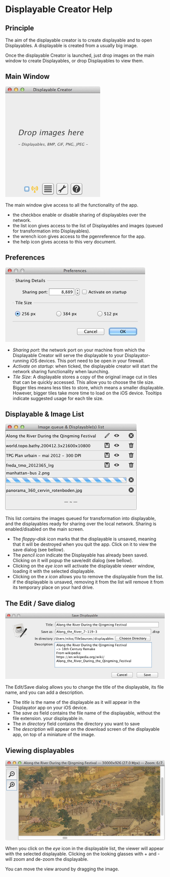 # Displayable Creator Help



## Principle

The aim of the displayable creator is to create displayable and to
open Displayables. A displayable is created from a usually big image.

Once the displayable Creator is launched, just drop images on the main
window to create Displayables, or drop Displayables to view them.

## Main Window

<img src="img/main.png">

The main window give access to all the functionality of the app. 

- the checkbox enable or disable sharing of displayables over the network.
- the list icon gives access to the list of Displayables and images
  (queued for transformation into Displayables).
- the wrench icon gives access to the pgenreference for the app.
- the help icon gives access to this very document.


## Preferences

<img src="img/prefs.png">

- _Sharing port_: the network port on your machine from which the
  Displayable Creator will serve the displayable to your
  Displayator-running iOS devices. This port need to be open in your
  firewall.
- _Activate on startup_: when ticked, the displayable creator will
  start the network sharing functionality when launching.
- _Tile Size_: A displayable stores a copy of the original image cut
  in tiles that can be quickly accessed. This allow you to choose the
  tile size. Bigger tiles means less tiles to store, which means a
  smaller displayable. However, bigger tiles take more time to load on
  the iOS device. Tooltips indicate suggested usage for each tile
  size.


## Displayable & Image List

<img src="img/list.png">

This list contains the images queued for transformation into
displayable, and the displayables ready for sharing over the local
network. Sharing is enabled/disabled on the main screen.

- The _floppy-disk icon_ marks that the displayable is unsaved,
meaning that it will be destroyed when you quit the app. Click on it
to view the save dialog (see bellow).
- The _pencil icon_ indicate the Displayable has already been
  saved. Clicking on it will popup the save/edit dialog (see bellow).
- Clicking on the _eye icon_ will activate the displayable viewer
  window, loading it with the selected displayable.
- Clicking on the _x icon_ allows you to remove the displayable from
  the list. if the displayable is unsaved, removing it from the list
  will remove it from its temporary place on your hard drive.


## The Edit / Save dialog

<img src="img/save.png">

The Edit/Save dialog allows you to change the title of the displayable, its
file name, and you can add a description.

- The _title_ is the name of the displayable as it will appear in the
Displayator app on your iOS device.
- The _save as_ field contains the file name of the displayable,
  without the file extension.
  your displayable in.
- The _in directory_ field contains the directory you want to save
- The _description_ will appear on the download screen of the
  displayable app, on top of a miniature of the image.


## Viewing displayables

<img src="img/view.png">

When you click on the _eye_ icon in the displayable list, the viewer
will appear with the selected displayable. Clicking on the looking glasses with + and - will zoom and de-zoom the displayable.

You can move the view around by dragging the image.

<!--- clicking on the diagonal expanding arrows will make the view go full-screen.-->


